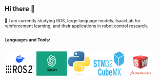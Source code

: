 ## Hi there 👋
🌱 I am currently studying ROS, large language models, IsaacLab for reinforcement learning, and their applications in robot control research.

##
**Languages and Tools:**
##
<p align="left">
  <img src="image/ros2.png" alt="ROS 2" width="100" height="80"/>
  <img src="image/GPT.png" alt="GPT" width="100" height="80"/>
  <img src="image/Python.png" alt="Python" width="80" height="80"/>
  <img src="image/CUBE.png" alt="CUBE" width="100" height="80"/>
  <img src="image/solidworks.jpg" alt="SolidWorks" width="100" height="80"/>
</p>


<!--
**ZHANG-zzt/ZHANG-zzt** is a ✨ _special_ ✨ repository because its `README.md` (this file) appears on your GitHub profile.

Here are some ideas to get you started:

- 🔭 I’m currently working on ...
- 🌱 I’m currently learning ...
- 👯 I’m looking to collaborate on ...
- 🤔 I’m looking for help with ...
- 💬 Ask me about ...
- 📫 How to reach me: ...
- 😄 Pronouns: ...
- ⚡ Fun fact: ...
-->
